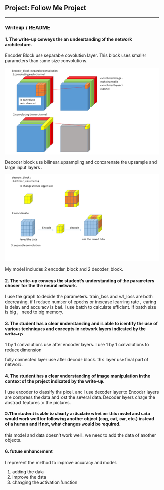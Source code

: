 ## Project: Follow Me Project
---
### Writeup / README

#### 1. The write-up conveys the an understanding of the network architecture.
[//]: # (Image References)

[image1]: encoder_block.png
[image2]: decoder_block.png

Encoder Block use separable covolution layer. This block uses  smaller parameters than same size convolutions.

![alt text][image1]


Decoder block use bilinear_upsampling and concarenate the upsample and large input layers .

![alt text][image2]

My model includes 2 encoder_block and 2 decoder_block.

#### 2. The write-up conveys the student's understanding of the parameters chosen for the the neural network.

I use the graph to decide the parameters.
train_loss and val_loss are both decreasing.
if I reduce number of epochs or increase learning rate , learing is delay and accuracy is bad.
I use batch to calculate efficient.
If batch size is big , I need to big memory.

#### 3. The student has a clear understanding and is able to identify the use of various techniques and concepts in network layers indicated by the write-up.

1 by 1 convolutions use  after encoder layers. I use 1 by 1 convolutions to reduce dimension

fully connected layer use after decode block. this layer  use final part of network.

#### 4. The student has a clear understanding of image manipulation in the context of the project indicated by the write-up.

I use encoder to classify the pixel. and I use decoder layer to
Encoder layers are compress the data and lost the several data.
Decoder layers chage the abstract features to the pictures.

#### 5.The student is able to clearly articulate whether this model and data would work well for following another object (dog, cat, car, etc.) instead of a human and if not, what changes would be required.

this model and data doesn't work well . we need to add the data of another objects.

#### 6. future enhancement

I represent the method to improve accuracy and model.

1. adding the data
2. improve the data
3. changing the activation function
